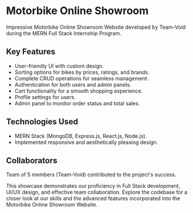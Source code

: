 # Motorbike Online Showroom

Impressive Motorbike Online Showroom Website developed by Team-Void during the MERN Full Stack Internship Program.


## Key Features

- User-friendly UI with custom design.
- Sorting options for bikes by prices, ratings, and brands.
- Complete CRUD operations for seamless management.
- Authentication for both users and admin panels.
- Cart functionality for a smooth shopping experience.
- Profile settings for users.
- Admin panel to monitor order status and total sales.

## Technologies Used

- MERN Stack (MongoDB, Express.js, React.js, Node.js).
- Implemented responsive and aesthetically pleasing design.

## Collaborators

Team of 5 members (Team-Void) contributed to the project's success.

This showcase demonstrates our proficiency in Full Stack development, UI/UX design, and effective team collaboration. Explore the codebase for a closer look at our skills and the advanced features incorporated into the Motorbike Online Showroom Website.
